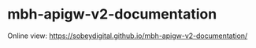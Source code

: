 # mbh-apigw-v2-documentation
Online view: https://sobeydigital.github.io/mbh-apigw-v2-documentation/
